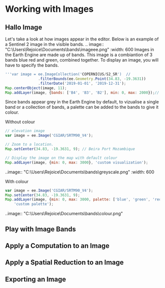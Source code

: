 # Working with Images

## Hallo Image
Let's take a look at how images appear in the editor. Below is an example of a Sentinel 2 image in the visible bands. 
.. image:: "C:\Users\Rejoice\Documents\bands\imageee.png"
   :width: 600
Images in the Earth Engine are made up of bands. This image is a combiantion of 3 bands blue red and green, combined together.
 To display an image, you will have to specify the bands. 
 ```js
'''var image = ee.ImageCollection('COPERNICUS/S2_SR')  //
                .filterBounds(ee.Geometry.Point(34.83, -19.3631))
                .filterDate('2019-01-01', '2019-12-31');
Map.centerObject(image, 11);
Map.addLayer(image, {bands: ['B4', 'B3', 'B2'], min: 0, max: 2000});// specify the bands to display
```
Since bands appear grey in the Earth Engine by default, to vizualise a single band or a collection of bands, a palette can be added to the bands to give it colour.

Without colour
```js
// elevation image
var image = ee.Image('CGIAR/SRTM90_V4');

// Zoom to a location.
Map.setCenter(34.83, -19.3631, 9); // Beira Port Mozambique

// Display the image on the map with default colour
Map.addLayer(image, {min: 0, max: 3000}, 'custom visualization');
```
..image:: "C:\Users\Rejoice\Documents\bands\greyscale.png"
  :width: 600
  
With colour
```js
var image = ee.Image('CGIAR/SRTM90_V4');
Map.setCenter(34.83, -19.3631, 9);
Map.addLayer(image, {min: 0, max: 3000, palette: ['blue', 'green', 'red']},
    'custom palette');
```
..image:: "C:\Users\Rejoice\Documents\bands\colour.png"


## Play with Image Bands

## Apply a Computation to an Image

## Apply a Spatial Reduction to an Image

## Exporting an Image
